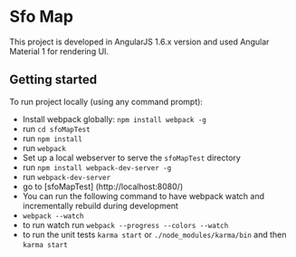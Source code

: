 # Sfo Map

This project is developed in AngularJS 1.6.x version and used Angular Material 1 for rendering UI.

## Getting started
To run project locally (using any command prompt):
- Install webpack globally: `npm install webpack -g`
- run `cd sfoMapTest`
- run `npm install`
- run `webpack`
- Set up a local webserver to serve the `sfoMapTest` directory
 - run `npm install webpack-dev-server -g`
 - run `webpack-dev-server`
 - go to [sfoMapTest] (http://localhost:8080/)
- You can run the following command to have webpack watch and incrementally rebuild during development
 - `webpack --watch`
- to run watch run `webpack --progress --colors --watch`
- to run the unit tests `karma start` or `./node_modules/karma/bin` and then `karma start`

